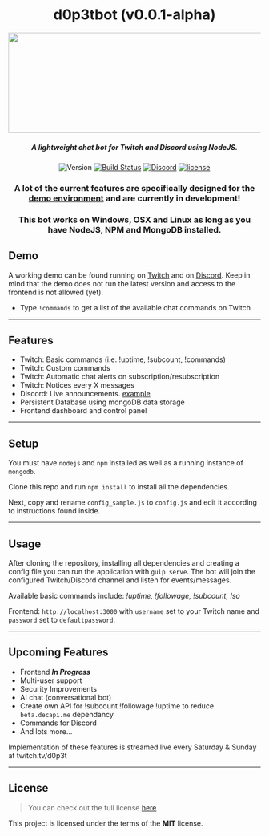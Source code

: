 <div align="center">

# d0p3tbot (v0.0.1-alpha)

<img src="http://i.imgur.com/suOPO9z.png" width="662px" height="200px">

##### A lightweight chat bot for Twitch and Discord using NodeJS.

![Version](https://img.shields.io/badge/version-0.0.1-green.svg) [![Build Status](https://travis-ci.org/d0p3t/d0p3tbot.svg?branch=master)](https://travis-ci.org/d0p3t/d0p3tbot) [![Discord](https://img.shields.io/discord/330910293934997504.svg)](https://discord.gg/bSd4cYJ) [![license](https://img.shields.io/github/license/mashape/apistatus.svg)]()

### A lot of the current features are specifically designed for the [demo environment](#demo) and are currently **in development**!
### This bot works on Windows, OSX and Linux as long as you have NodeJS, NPM and MongoDB installed.

</div>

## Demo
A working demo can be found running on [Twitch](https://twitch.tv/d0p3t) and on [Discord](https://discord.gg/bSd4cYJ). Keep in mind that the demo does not run the latest version and access to the frontend is not allowed (yet).

- Type `!commands` to get a list of the available chat commands on Twitch

---

## Features
* Twitch: Basic commands (i.e. !uptime, !subcount, !commands)
* Twitch: Custom commands
* Twitch: Automatic chat alerts on subscription/resubscription
* Twitch: Notices every X messages
* Discord: Live announcements. [example](http://i.imgur.com/squmt3C.png)
* Persistent Database using mongoDB data storage
* Frontend dashboard and control panel
---

## Setup
You must have `nodejs` and `npm` installed as well as a running instance of `mongodb`.

Clone this repo and run `npm install` to install all the dependencies.

Next, copy and rename `config_sample.js` to `config.js` and edit it according to instructions found inside.

---

## Usage
After cloning the repository, installing all dependencies and creating a config file you can run the application with `gulp serve`. The bot will join the configured Twitch/Discord channel and listen for events/messages.

Available basic commands include: *!uptime, !followage, !subcount, !so*

Frontend: `http://localhost:3000` with `username` set to your Twitch name and `password` set to `defaultpassword`.

---

## Upcoming Features
* Frontend ***In Progress***
* Multi-user support
* Security Improvements
* AI chat (conversational bot)
* Create own API for !subcount !followage !uptime to reduce `beta.decapi.me` dependancy
* Commands for Discord
* And lots more...

Implementation of these features is streamed live every Saturday & Sunday at twitch.tv/d0p3t

---

## License
>You can check out the full license [here](https://github.com/d0p3t/d0p3tbot/blob/master/LICENSE)

This project is licensed under the terms of the **MIT** license.
